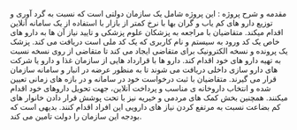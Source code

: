 مقدمه و شرح پروژه :
این پروژه شامل یک سازمان دولتی است که نسبت به گرد آوری و توزیع دارو های کم یاب و گران بها با نرخ کمتر از بازار با استفاده از یک سامانه آنلاین اقدام میکند.
متقاضیان با مراجعه به پزشکان علوم پزشکی و تایید نیاز آن ها به دارو های خاص یک کد ورود به سیستم و نام کاربری که یک کد ملی است دریافت می کند. 
پزشک یک پرونده و نسخه الکترونیک برای متقاضی ایجاد می کند تا متقاضی از روی نسخه نسبت به تهیه دارو های خود اقدام کند.
دارو ها با قرارداد هایی از سازمان غذا و دارو یا شرکت های دارو سازی داخلی دریافت می شوند تا به منظور عرضه در انبار و سامانه سازمان قرار می گیرند.
متقاضیان با ثبت درخواست خود در سامانه و در بازه های زمانی تعیین شده و انتخاب داروخانه ی مناسب و پرداخت آنلاین، جهت تحویل داروهای خود اقدام میکنند.
همچنین بخش کمک های مردمی و خیریه نیز با تحت پوشش قرار دادن خانوار های کم بضاعت نسبت به مرتفع کردن نیاز های دارویی این افراد اقدام کنند.
بدیهی است که بودجه این سازمان را دولت تامین می کند.
